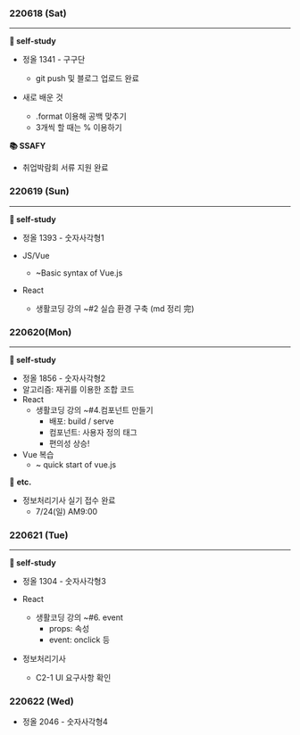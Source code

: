 ### 220618 (Sat)

---

**📒 self-study**

- 정올 1341 - 구구단
  - git push 및 블로그 업로드 완료



- 새로 배운 것
  - .format 이용해 공백 맞추기
  - 3개씩 할 때는 % 이용하기



**📚 SSAFY**

- 취업박람회 서류 지원 완료



### 220619 (Sun)

---

**📒 self-study**

- 정올 1393 - 숫자사각형1
- JS/Vue
  - ~Basic syntax of Vue.js

- React
  - 생활코딩 강의 ~#2 실습 환경 구축 (md 정리 完)





### 220620(Mon)

---

**📒 self-study**

- 정올 1856 - 숫자사각형2
- 알고리즘: 재귀를 이용한 조합 코드
- React
  - 생활코딩 강의 ~#4.컴포넌트 만들기
    - 배포: build / serve
    - 컴포넌트: 사용자 정의 태그
    - 편의성 상승!
- Vue 복습
  - ~ quick start of vue.js




📌 **etc.**

- 정보처리기사 실기 접수 완료
  - 7/24(일) AM9:00 



### 220621 (Tue)

---

**📒 self-study**

- 정올 1304 - 숫자사각형3
- React
  - 생활코딩 강의 ~#6. event
    - props: 속성
    - event: onclick 등

- 정보처리기사
  - C2-1 UI 요구사항 확인



### 220622 (Wed)

- 정올 2046 - 숫자사각형4